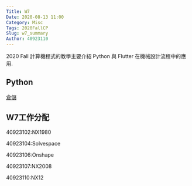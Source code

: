 ```yaml
---
Title: W7
Date: 2020-08-13 11:00
Category: Misc
Tags: 2020FallCP
Slug: w7_summary
Author: 40923110
---
```


2020 Fall 計算機程式的教學主要介紹 Python 與 Flutter 在機械設計流程中的應用.

<!-- PELICAN_END_SUMMARY -->

Python
----
[倉儲]





[倉儲]:https://40923110.github.io/cd2022/content/index.html


W7工作分配
----
40923102:NX1980

40923104:Solvespace

40923106:Onshape

40923107:NX2008

40923110:NX12



